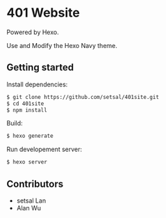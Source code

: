 # 401 Website

Powered by Hexo.

Use and Modify the Hexo Navy theme.

## Getting started

Install dependencies:

``` bash
$ git clone https://github.com/setsal/401site.git
$ cd 401site
$ npm install
```

Build:

``` bash
$ hexo generate
```

Run developement server:

``` bash
$ hexo server
```

## Contributors

- setsal Lan
- Alan Wu
